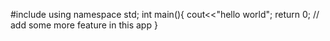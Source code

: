 #include<iostrem>
using namespace std;
int main(){
cout<<"hello world";
return 0;
// add some more feature in this app
}
